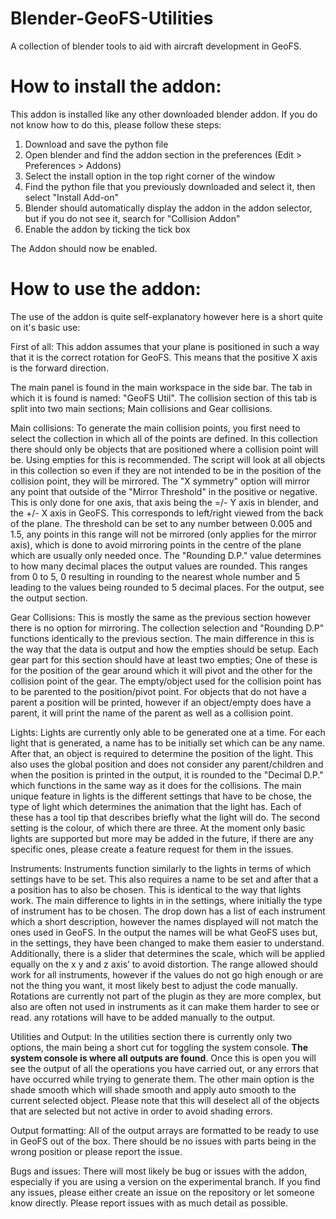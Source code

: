 # Blender-GeoFS-Utilities
A collection of blender tools to aid with aircraft development in GeoFS.

# How to install the addon:
This addon is installed like any other downloaded blender addon. If you do not know how to do this, please follow these steps:
1) Download and save the python file
2) Open blender and find the addon section in the preferences (Edit > Preferences > Addons)
3) Select the install option in the top right corner of the window
4) Find the python file that you previously downloaded and select it, then select "Install Add-on"
5) Blender should automatically display the addon in the addon selector, but if you do not see it, search for "Collision Addon"
6) Enable the addon by ticking the tick box

The Addon should now be enabled.

# How to use the addon:
The use of the addon is quite self-explanatory however here is a short quite on it's basic use:

First of all: This addon assumes that your plane is positioned in such a way that it is the correct rotation for GeoFS. This means that the positive X axis is the forward direction.

The main panel is found in the main workspace in the side bar. The tab in which it is found is named: "GeoFS Util".
The collision section of this tab is split into two main sections; Main collisions and Gear collisions.

Main collisions:
To generate the main collision points, you first need to select the collection in which all of the points are defined. In this collection there should only be objects that are positioned where a collision point will be. Using empties for this is recommended. The script will look at all objects in this collection so even if they are not intended to be in the position of the collision point, they will be mirrored.
The "X symmetry" option will mirror any point that outside of the "Mirror Threshold" in the positive or negative. This is only done for one axis, that axis being the =/- Y axis in blender, and the +/- X axis in GeoFS. This corresponds to left/right viewed from the back of the plane. The threshold can be set to any number between 0.005 and 1.5, any points in this range will not be mirrored (only applies for the mirror axis), which is done to avoid mirroring points in the centre of the plane which are usually only needed once. 
  The "Rounding D.P." value determines to how many decimal places the output values are rounded. This ranges from 0 to 5, 0 resulting in rounding to the nearest whole number and 5 leading to the values being rounded to 5 decimal places. For the output, see the output section.

Gear Collisions:
This is mostly the same as the previous section however there is no option for mirroring. The collection selection and "Rounding D.P" functions identically to the previous section. The main difference in this is the way that the data is output and how the empties should be setup. Each gear part for this section should have at least two empties; One of these is for the position of the gear around which it will pivot and the other for the collision point of the gear. The empty/object used for the collision point has to be parented to the position/pivot point. For objects that do not have a parent a position will be printed, however if an object/empty does have a parent, it will print the name of the parent as well as a collision point.

Lights:
Lights are currently only able to be generated one at a time. For each light that is generated, a name has to be initially set which can be any name. After that, an object is required to determine the position of the light. This also uses the global position and does not consider any parent/children and when the position is printed in the output, it is rounded to the "Decimal D.P." which functions in the same way as it does for the collisions. The main unique feature in lights is the different settings that have to be chose, the type of light which determines the animation that the light has. Each of these has a tool tip that describes briefly what the light will do. The second setting is the colour, of which there are three. At the moment only basic lights are supported but more may be added in the future, if there are any specific ones, please create a feature request for them in the issues.

Instruments:
Instruments function similarly to the lights in terms of which settings have to be set. This also requires a name to be set and after that a a position has to also be chosen. This is identical to the way that lights work. The main difference to lights in in the settings, where initially the type of instrument has to be chosen. The drop down has a list of each instrument which a short description, however the names displayed will not match the ones used in GeoFS. In the output the names will be what GeoFS uses but, in the settings, they have been changed to make them easier to understand. Additionally, there is a slider that determines the scale, which will be applied equally on the x y and z axis’ to avoid distortion. The range allowed should work for all instruments, however if the values do not go high enough or are not the thing you want, it most likely best to adjust the code manually. Rotations are currently not part of the plugin as they are more complex, but also are often not used in instruments as it can make them harder to see or read. any rotations will have to be added manually to the output.

Utilities and Output:
In the utilities section there is currently only two options, the main being a short cut for toggling the system console.
**The system console is where all outputs are found**.
Once this is open you will see the output of all the operations you have carried out, or any errors that have occurred while trying to generate them.
The other main option is the shade smooth which will shade smooth and apply auto smooth to the current selected object. Please note that this will deselect all of the objects that are selected but not active in order to avoid shading errors.

Output formatting:
All of the output arrays are formatted to be ready to use in GeoFS out of the box. There should be no issues with parts being in the wrong position or please report the issue.

Bugs and issues:
There will most likely be bug or issues with the addon, especially if you are using a version on the experimental branch. If you find any issues, please either create an issue on the repository or let someone know directly. Please report issues with as much detail as possible.
